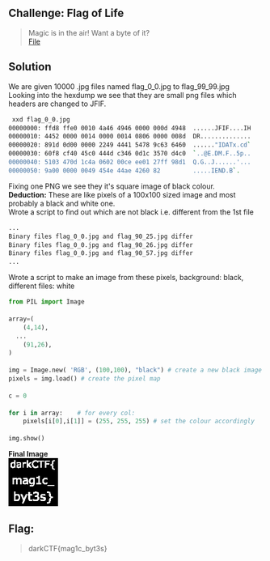 ## Challenge: Flag of Life
>Magic is in the air! Want a byte of it?<br>
[File](https://mega.nz/file/uo8GyD7B#TQG1juK6dKWx2x2kgSsTpYVip992r7-nW7fbNgYJCAE)
## Solution
We are given 10000 .jpg files named flag_0_0.jpg to flag_99_99.jpg<br>
Looking into the hexdump we see that they are small png files which headers are changed to JFIF.
```bash
 xxd flag_0_0.jpg
00000000: ffd8 ffe0 0010 4a46 4946 0000 000d 4948  ......JFIF....IH
00000010: 4452 0000 0014 0000 0014 0806 0000 008d  DR..............
00000020: 891d 0d00 0000 2249 4441 5478 9c63 6460  ......"IDATx.cd`
00000030: 60f8 cf40 45c0 444d c346 0d1c 3570 d4c0  `..@E.DM.F..5p..
00000040: 5103 470d 1c4a 0602 00ce ee01 27ff 98d1  Q.G..J......'...
00000050: 9a00 0000 0049 454e 44ae 4260 82         .....IEND.B`.
```
Fixing one PNG we see they it's square image of black colour.<br>
**Deduction:** These are like pixels of a 100x100 sized image and most probably a black and white one.<br>
Wrote a script to find out which are not black i.e. different from the 1st file
```bash
...
Binary files flag_0_0.jpg and flag_90_25.jpg differ
Binary files flag_0_0.jpg and flag_90_26.jpg differ
Binary files flag_0_0.jpg and flag_90_57.jpg differ
...
```
Wrote a script to make an image from these pixels, background: black, different files: white
```py
from PIL import Image  

array=(
	(4,14),
  ...
	(91,26),
)

img = Image.new( 'RGB', (100,100), "black") # create a new black image
pixels = img.load() # create the pixel map

c = 0

for i in array:    # for every col:
	pixels[i[0],i[1]] = (255, 255, 255) # set the colour accordingly

img.show()
```
**Final Image**<br>
![](quickfix.png)
## Flag:
>darkCTF{mag1c_byt3s}
